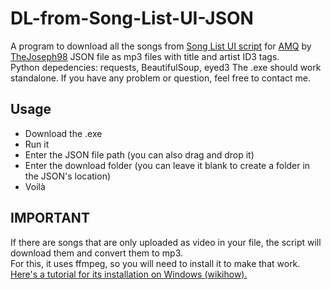 # DL-from-Song-List-UI-JSON
A program to download all the songs from [Song List UI script](https://github.com/TheJoseph98/AMQ-Scripts/raw/master/amqSongListUI.user.js) for [AMQ](https://animemusicquiz.com) by [TheJoseph98](https://github.com/TheJoseph98) JSON file as mp3 files with title and artist ID3 tags.  
Python depedencies: requests, BeautifulSoup, eyed3
The .exe should work standalone. If you have any problem or question, feel free to contact me.

## Usage
- Download the .exe  
- Run it
- Enter the JSON file path (you can also drag and drop it)
- Enter the download folder (you can leave it blank to create a folder in the JSON's location)
- Voilà

## IMPORTANT
If there are songs that are only uploaded as video in your file, the script will download them and convert them to mp3.  
For this, it uses ffmpeg, so you will need to install it to make that work.  
[Here's a tutorial for its installation on Windows (wikihow).](https://www.wikihow.com/Install-FFmpeg-on-Windows)  
